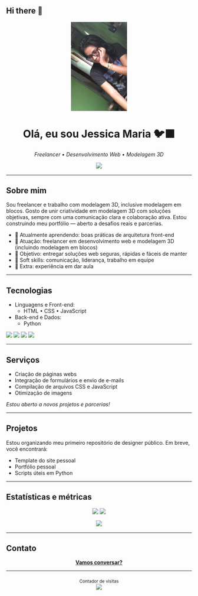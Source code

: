 ## Hi there 👋

<!-- Banner (opcional). Use sua imagem local ou remova este bloco -->
<p align="center">
  <img src="img-perfil.jpg" alt="Banner - Jessica Maria" width="30%" />
</p>

<h1 align="center">Olá, eu sou Jessica Maria 🐦‍⬛</h1>
<p align="center">
  <em>Freelancer • Desenvolvimento Web • Modelagem 3D</em>
</p>

<p align="center">
  <a href="mailto:jessicamarianunes59@gmail.com"><img src="https://img.shields.io/badge/Email-111111?style=for-the-badge&logo=gmail&logoColor=white" /></a>

---

## Sobre mim

Sou freelancer e trabalho com modelagem 3D, inclusive modelagem em blocos. 
Gosto de unir criatividade em modelagem 3D com soluções objetivas, sempre com uma comunicação clara e colaboração ativa. Estou construindo meu portfólio — aberto a desafios reais e parcerias.

- 🌱 Atualmente aprendendo: boas práticas de arquitetura front-end  
- 💼 Atuação: freelancer em desenvolvimento web e modelagem 3D (incluindo modelagem em blocos)  
- 🎯 Objetivo: entregar soluções web seguras, rápidas e fáceis de manter  
- 💬 Soft skills: comunicação, liderança, trabalho em equipe  
- 🐧 Extra: experiência em dar aula  

---

## Tecnologias

- Linguagens e Front-end:
  - HTML • CSS • JavaScript
- Back-end e Dados:
  - Python
<p>
  <img src="https://img.shields.io/badge/HTML5-E34F26?style=flat&logo=html5&logoColor=white" />
  <img src="https://img.shields.io/badge/CSS3-1572B6?style=flat&logo=css3&logoColor=white" />
  <img src="https://img.shields.io/badge/JavaScript-F7DF1E?style=flat&logo=javascript&logoColor=111" />
  <img src="https://img.shields.io/badge/Python-3776AB?style=flat&logo=python&logoColor=white" />
</p>

---

## Serviços

- Criação de páginas webs
- Integração de formulários e envio de e-mails
- Compilação de arquivos CSS e JavaScript
- Otimização de imagens


<p>
  <em>Estou aberto a novos projetos e parcerias!</em>
</p>

---

## Projetos

Estou organizando meu primeiro repositório de designer público. Em breve, você encontrará:

- Template do site pessoal
- Portfólio pessoal
- Scripts úteis em Python

---

## Estatísticas e métricas

<p align="center">
  <img height="170" src="https://github-readme-stats.vercel.app/api?username=MK-475&show_icons=true&theme=transparent&hide_border=true&rank_icon=github" />
  <img height="170" src="https://github-readme-stats.vercel.app/api/top-langs/?username=MK-475&layout=compact&theme=transparent&hide_border=true" />
</p>

<p align="center">
  <img src="https://streak-stats.demolab.com?user=MK-475&theme=transparent&hide_border=true" height="170" />
</p>

---

## Contato

<p align="center">
  <a href="mailto:jessicamarianunes59@gmail.com"><b>Vamos conversar?</b></a>
</p>

---

<p align="center">
  <sub>Contador de visitas</sub><br/>
  <img src="https://komarev.com/ghpvc/?username=AssassinoShinigami1987&color=blueviolet&style=flat-square" />
</p>

<!--
Como usar:
1) Crie um repositório com o MESMO nome do seu usuário (AssassinoShinigami1987/AssassinoShinigami1987).
2) Salve este arquivo como README.md.
3) Confirme seu e-mail (acima usei josepaulo20030502@gmail.com) e ajuste se necessário.
4) Banner mantido usando assets/images/perfil.jpeg.
5) Atualize a seção "Projetos" assim que publicar algo novo.
-->

